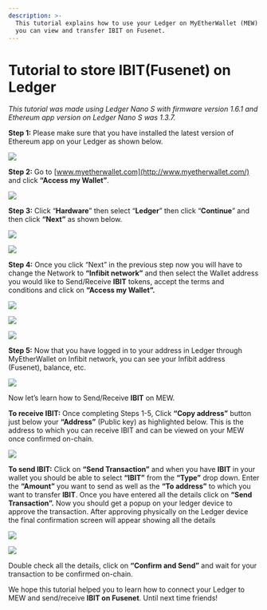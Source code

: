 ```yaml
---
description: >-
  This tutorial explains how to use your Ledger on MyEtherWallet (MEW) so that
  you can view and transfer IBIT on Fusenet.
---
```


# Tutorial to store IBIT\(Fusenet\) on Ledger



_This tutorial was made using Ledger Nano S with firmware version 1.6.1 and Ethereum app version on Ledger Nano S was 1.3.7._

**Step 1:** Please make sure that you have installed the latest version of Ethereum app on your Ledger as shown below.

![](../../.gitbook/assets/0%20%282%29.png)

**Step 2:** Go to [www.myetherwallet.com](http://www.myetherwallet.com/) and click **“Access my Wallet”**.

![](../../.gitbook/assets/1%20%285%29.png)

**Step 3:** Click “**Hardware**” then select “**Ledger**” then click “**Continue**” and then click **“Next”** as shown below.

![](../../.gitbook/assets/2%20%285%29.png)

![](../../.gitbook/assets/3%20%284%29.png)

**Step 4:** Once you click “Next” in the previous step now you will have to change the Network to **“Infibit network”** and then select the Wallet address you would like to Send/Receive **IBIT** tokens, accept the terms and conditions and click on **“Access my Wallet”.**

![](../../.gitbook/assets/4%20%285%29.png)

![](../../.gitbook/assets/5%20%283%29.png)

![](../../.gitbook/assets/6%20%284%29.png)

**Step 5:** Now that you have logged in to your address in Ledger through MyEtherWallet on Infibit network, you can see your Infibit address \(Fusenet\), balance, etc.

![](../../.gitbook/assets/7%20%283%29.png)

Now let’s learn how to Send/Receive **IBIT** on MEW.

**To receive IBIT:** Once completing Steps 1-5, Click **“Copy address”** button just below your **“Address”** \(Public key\) as highlighted below. This is the address to which you can receive IBIT and can be viewed on your MEW once confirmed on-chain.

![](../../.gitbook/assets/8%20%283%29.png)

**To send IBIT:** Click on **“Send Transaction”** and when you have **IBIT** in your wallet you should be able to select **“IBIT”** from the **“Type”** drop down. Enter the **“Amount”** you want to send as well as the **“To address”** to which you want to transfer **IBIT**. Once you have entered all the details click on **“Send Transaction”.** Now you should get a popup on your ledger device to approve the transaction. After approving physically on the Ledger device the final confirmation screen will appear showing all the details

![](../../.gitbook/assets/9%20%283%29.png)

![](../../.gitbook/assets/10%20%283%29.png)

Double check all the details, click on **“Confirm and Send”** and wait for your transaction to be confirmed on-chain.

We hope this tutorial helped you to learn how to connect your Ledger to MEW and send/receive **IBIT on Fusenet**. Until next time friends!

